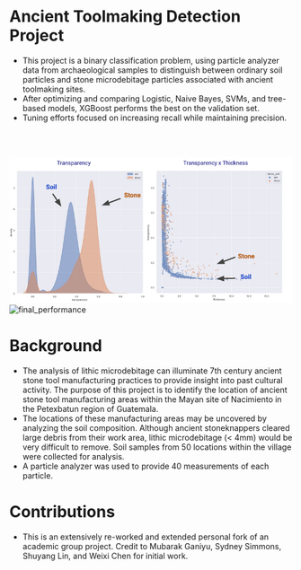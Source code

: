 # Ancient Toolmaking Detection Project

- This project is a binary classification problem, using particle analyzer data from archaeological samples to distinguish between ordinary soil particles and stone microdebitage particles associated with ancient toolmaking sites.
- After optimizing and comparing Logistic, Naive Bayes, SVMs, and tree-based models, XGBoost performs the best on the validation set.
- Tuning efforts focused on increasing recall while maintaining precision. 

<br>
<br>

![eda](readme_images/eda.png)
![final_performance](readme_images/.png)

# Background

- The analysis of lithic microdebitage can illuminate 7th century ancient stone tool manufacturing practices to provide insight into past cultural activity. The purpose of this project is to identify the location of ancient stone tool manufacturing areas within the Mayan site of Nacimiento in the Petexbatun region of Guatemala. 
- The locations of these manufacturing areas may be uncovered by analyzing the soil composition. Although ancient stoneknappers cleared large debris from their work area, lithic microdebitage (< 4mm) would be very difficult to remove. Soil samples from 50 locations within the village were collected for analysis.
- A particle analyzer was used to provide 40 measurements of each particle.

# Contributions
- This is an extensively re-worked and extended personal fork of an academic group project. Credit to Mubarak Ganiyu, Sydney Simmons, Shuyang Lin, and Weixi Chen for initial work.
